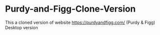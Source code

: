 # Purdy-and-Figg-Clone-Version
This a cloned version of website https://purdyandfigg.com/ (Purdy &amp; Figg) 
Desktop version
